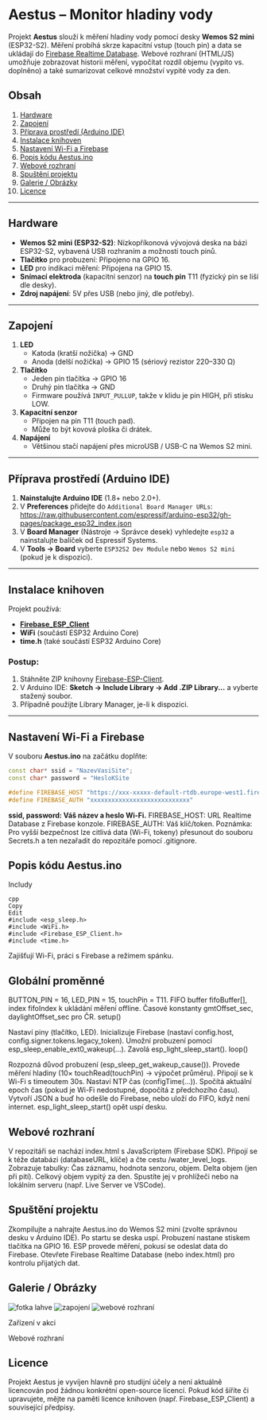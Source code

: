 # Aestus – Monitor hladiny vody

Projekt **Aestus** slouží k měření hladiny vody pomocí desky **Wemos S2 mini** (ESP32-S2). Měření probíhá skrze kapacitní vstup (touch pin) a data se ukládají do [Firebase Realtime Database](https://firebase.google.com/). Webové rozhraní (HTML/JS) umožňuje zobrazovat historii měření, vypočítat rozdíl objemu (vypito vs. doplněno) a také sumarizovat celkové množství vypité vody za den.

## Obsah
1. [Hardware](#hardware)  
2. [Zapojení](#zapojení)  
3. [Příprava prostředí (Arduino IDE)](#příprava-prostředí-arduino-ide)  
4. [Instalace knihoven](#instalace-knihoven)  
5. [Nastavení Wi-Fi a Firebase](#nastavení-wi-fi-a-firebase)  
6. [Popis kódu Aestus.ino](#popis-kódu-aestusino)  
7. [Webové rozhraní](#webové-rozhraní)  
8. [Spuštění projektu](#spuštění-projektu)  
9. [Galerie / Obrázky](#galerie--obrázky)  
10. [Licence](#licence)

---

## Hardware

- **Wemos S2 mini (ESP32-S2)**: Nízkopříkonová vývojová deska na bázi ESP32-S2, vybavená USB rozhraním a možností touch pinů.
- **Tlačítko** pro probuzení: Připojeno na GPIO 16.
- **LED** pro indikaci měření: Připojena na GPIO 15.
- **Snímací elektroda** (kapacitní senzor) na **touch pin** T11 (fyzický pin se liší dle desky).  
- **Zdroj napájení**: 5V přes USB (nebo jiný, dle potřeby).

---

## Zapojení

1. **LED**  
   - Katoda (kratší nožička) → GND  
   - Anoda (delší nožička) → GPIO 15 (sériový rezistor 220–330 Ω)
2. **Tlačítko**  
   - Jeden pin tlačítka → GPIO 16  
   - Druhý pin tlačítka → GND  
   - Firmware používá `INPUT_PULLUP`, takže v klidu je pin HIGH, při stisku LOW.
3. **Kapacitní senzor**  
   - Připojen na pin T11 (touch pad).  
   - Může to být kovová ploška či drátek.
4. **Napájení**  
   - Většinou stačí napájení přes microUSB / USB-C na Wemos S2 mini.

---

## Příprava prostředí (Arduino IDE)

1. **Nainstalujte Arduino IDE** (1.8+ nebo 2.0+).  
2. V **Preferences** přidejte do `Additional Board Manager URLs`:
https://raw.githubusercontent.com/espressif/arduino-esp32/gh-pages/package_esp32_index.json
3. V **Board Manager** (Nástroje → Správce desek) vyhledejte `esp32` a nainstalujte balíček od Espressif Systems.  
4. V **Tools → Board** vyberte `ESP32S2 Dev Module` nebo `Wemos S2 mini` (pokud je k dispozici).

---

## Instalace knihoven

Projekt používá:

- [**Firebase_ESP_Client**](https://github.com/mobizt/Firebase-ESP-Client)  
- **WiFi** (součástí ESP32 Arduino Core)  
- **time.h** (také součástí ESP32 Arduino Core)

### Postup:
1. Stáhněte ZIP knihovny [Firebase-ESP-Client](https://github.com/mobizt/Firebase-ESP-Client).
2. V Arduino IDE: **Sketch → Include Library → Add .ZIP Library...** a vyberte stažený soubor.
3. Případně použijte Library Manager, je-li k dispozici.

---

## Nastavení Wi-Fi a Firebase

V souboru **Aestus.ino** na začátku doplňte:

```cpp
const char* ssid = "NazevVasiSite";
const char* password = "HesloKSite

#define FIREBASE_HOST "https://xxx-xxxxx-default-rtdb.europe-west1.firebasedatabase.app/"
#define FIREBASE_AUTH "xxxxxxxxxxxxxxxxxxxxxxxxxxxx"
```
**ssid, password: Váš název a heslo Wi-Fi.**
FIREBASE_HOST: URL Realtime Database z Firebase konzole.
FIREBASE_AUTH: Váš klíč/token.
Poznámka: Pro vyšší bezpečnost lze citlivá data (Wi-Fi, tokeny) přesunout do souboru Secrets.h a ten nezařadit do repozitáře pomocí .gitignore.

## Popis kódu Aestus.ino
Includy
```
cpp
Copy
Edit
#include <esp_sleep.h>
#include <WiFi.h>
#include <Firebase_ESP_Client.h>
#include <time.h>
```
Zajišťují Wi-Fi, práci s Firebase a režimem spánku.

## Globální proměnné

BUTTON_PIN = 16, LED_PIN = 15, touchPin = T11.
FIFO buffer fifoBuffer[], index fifoIndex k ukládání měření offline.
Časové konstanty gmtOffset_sec, daylightOffset_sec pro ČR.
setup()

Nastaví piny (tlačítko, LED).
Inicializuje Firebase (nastaví config.host, config.signer.tokens.legacy_token).
Umožní probuzení pomocí esp_sleep_enable_ext0_wakeup(...).
Zavolá esp_light_sleep_start().
loop()

Rozpozná důvod probuzení (esp_sleep_get_wakeup_cause()).
Provede měření hladiny (10× touchRead(touchPin) → výpočet průměru).
Připojí se k Wi-Fi s timeoutem 30s.
Nastaví NTP čas (configTime(...)).
Spočítá aktuální epoch čas (pokud je Wi-Fi nedostupné, dopočítá z předchozího času).
Vytvoří JSON a buď ho odešle do Firebase, nebo uloží do FIFO, když není internet.
esp_light_sleep_start() opět uspí desku.

## Webové rozhraní

V repozitáři se nachází index.html s JavaScriptem (Firebase SDK).
Připojí se k téže databázi (databaseURL, klíče) a čte cestu /water_level_logs.
Zobrazuje tabulky:
Čas záznamu, hodnota senzoru, objem.
Delta objem (jen při pití).
Celkový objem vypitý za den.
Spustíte jej v prohlížeči nebo na lokálním serveru (např. Live Server ve VSCode).

## Spuštění projektu
Zkompilujte a nahrajte Aestus.ino do Wemos S2 mini (zvolte správnou desku v Arduino IDE).
Po startu se deska uspí. Probuzení nastane stiskem tlačítka na GPIO 16.
ESP provede měření, pokusí se odeslat data do Firebase.
Otevřete Firebase Realtime Database (nebo index.html) pro kontrolu přijatých dat.

## Galerie / Obrázky
![fotka lahve](./IMG_20250127_153859.jpg)
![zapojení](./IMG_20250127_153919.jpg)
![webové rozhraní](./image.png)

Zařízení v akci

Webové rozhraní

## Licence
Projekt Aestus je vyvíjen hlavně pro studijní účely a není aktuálně licencován pod žádnou konkrétní open-source licencí. Pokud kód šíříte či upravujete, mějte na paměti licence knihoven (např. Firebase_ESP_Client) a související předpisy.








